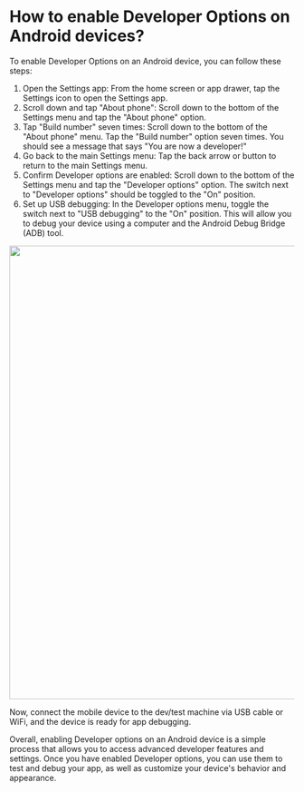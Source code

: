 # How to enable Developer Options on Android devices?


To enable Developer Options on an Android device, you can follow these steps:

1. Open the Settings app: From the home screen or app drawer, tap the Settings icon to open the Settings app.
2. Scroll down and tap "About phone": Scroll down to the bottom of the Settings menu and tap the "About phone" option.
3. Tap "Build number" seven times: Scroll down to the bottom of the "About phone" menu. Tap the "Build number" option seven times. You should see a message that says "You are now a developer!"
5. Go back to the main Settings menu: Tap the back arrow or button to return to the main Settings menu.
6. Confirm Developer options are enabled: Scroll down to the bottom of the Settings menu and tap the "Developer options" option. The switch next to "Developer options" should be toggled to the "On" position.
7. Set up USB debugging: In the Developer options menu, toggle the switch next to "USB debugging" to the "On" position. This will allow you to debug your device using a computer and the Android Debug Bridge (ADB) tool.

<img width="800" src="https://user-images.githubusercontent.com/70295997/222964903-7e6ad458-32f9-4926-aaf1-4a53cacb07d7.png">

Now, connect the mobile device to the dev/test machine via USB cable or WiFi, and the device is ready for app debugging.

Overall, enabling Developer options on an Android device is a simple process that allows you to access advanced developer features and settings. Once you have enabled Developer options, you can use them to test and debug your app, as well as customize your device's behavior and appearance.
